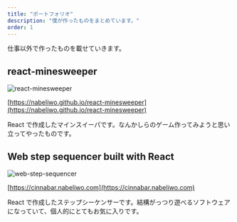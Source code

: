 ```yaml
---
title: "ポートフォリオ"
description: "僕が作ったものをまとめています。"
order: 1
---
```


仕事以外で作ったものを載せていきます。

## react-minesweeper

![react-minesweeper](/images/content/portfolio/react-minesweeper.png "react-minesweeper")

[https://nabeliwo.github.io/react-minesweeper](https://nabeliwo.github.io/react-minesweeper)

React で作成したマインスイーパです。なんかしらのゲーム作ってみようと思い立ってやったものです。

## Web step sequencer built with React

![web-step-sequencer](/images/content/portfolio/web-step-sequencer.png "web-step-sequencer")

[https://cinnabar.nabeliwo.com](https://cinnabar.nabeliwo.com)

React で作成したステップシーケンサーです。結構がっつり遊べるソフトウェアになっていて、個人的にとてもお気に入りです。
